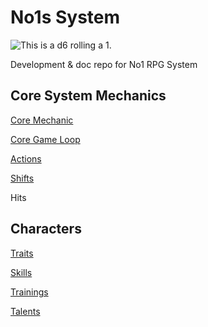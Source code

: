 # No1s System

![This is a d6 rolling a 1.]()

Development &amp; doc repo for No1 RPG System


## Core System Mechanics

[Core Mechanic](https://donalharrison.github.io/no1_system/core/core_mechanic/)

[Core Game Loop](https://donalharrison.github.io/no1_system/core/core_loop/)

[Actions](https://donalharrison.github.io/no1_system/core/actions/)

[Shifts](https://donalharrison.github.io/no1_system/core/shifts/)

Hits

## Characters

[Traits](https://donalharrison.github.io/no1_system/characters/traits/)

[Skills](https://donalharrison.github.io/no1_system/characters/skills/)

[Trainings](https://donalharrison.github.io/no1_system/characters/trainings/)

[Talents](https://donalharrison.github.io/no1_system/characters/talents/)

